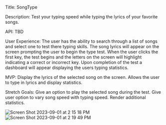 Title: SongType

Description: Test your typing speed while typing the lyrics of your favorite songs.

API: TBD

User Experience: The user has the ability to search through a list of songs and select one to test there typing skills. The song lyrics will appear on the screen prompting the user to begin the type test. When the user clicks the first key, the test begins and the letters on the screen will highlight indicating a correct or incorrect key. Upon completion of the test a dashboard will appear displaying the users typing statistics. 

MVP: Display the lyrics of the selected song on the screen. Allows the user to type in lyrics and display statistics.

Stretch Goals: Give an option to play the selected song during the test. Give user option to vary song speed with typing speed. Render additional statistics. 

![Screen Shot 2023-09-01 at 2 15 18 PM](https://github.com/Matt827/phase-2-group-2-project/assets/122830375/a00de5c2-15cc-4616-bf95-b34f18b809df)
![Screen Shot 2023-09-01 at 2 19 49 PM](https://github.com/Matt827/phase-2-group-2-project/assets/122830375/f2e94110-fac7-4154-a8d4-8843a91b96bd)
